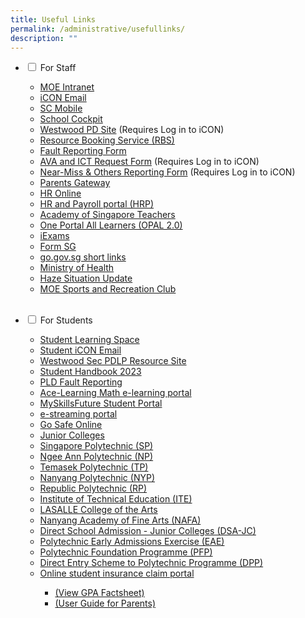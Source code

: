 ```yaml
---
title: Useful Links
permalink: /administrative/usefullinks/
description: ""
---
```

<ul class="jekyllcodex_accordion">

<li><input type="checkbox" id="accordion1">
<label for="accordion1">For Staff</label><div>
<p></p><ul>
<li><a href="https://intranet.moe.gov.sg/">MOE Intranet</a></li>
<li><a href="https://workspace.google.com/dashboard">iCON Email</a></li>
<li><a href="https://scmobile.moe.edu.sg/">SC Mobile</a>
</li>
<li><a href="https://schoolcockpit.moe.gov.sg/">School Cockpit</a> </li>

<li><a href="https://go.gov.sg/wwstaffpd">Westwood PD Site</a> (Requires Log in to iCON)</li>

<li><a href="https://rbs.avero-tech.com/">Resource Booking Service (RBS)</a></li>

<li><a href="http://go.gov.sg/sw9yzq">Fault Reporting Form</a></li>

<li><a href="http://go.gov.sg/47sptz">AVA and ICT Request Form</a> (Requires Log in to iCON)</li>

<li><a href="https://tinyurl.com/near-miss-incident">Near-Miss &amp; Others Reporting Form</a> (Requires Log in to iCON)</li>

<li><a href="https://pg.moe.edu.sg/">Parents Gateway</a>
</li>
<li><a href="http://intranet.moe.gov.sg/hronline/Pages/Home.aspx">HR Online</a></li>

<li><a href="https://www.hrp.gov.sg/">HR and Payroll portal (HRP)</a></li>

<li><a href="https://academyofsingaporeteachers.moe.edu.sg/">Academy of Singapore Teachers</a></li>

<li><a href="https://www.opal2.moe.edu.sg/">One Portal All Learners (OPAL 2.0)</a></li>

<li><a href="https://iexams.seab.gov.sg/login">iExams</a></li>

<li><a href="https://form.gov.sg/">Form SG</a></li>

<li><a href="https://go.gov.sg/">go.gov.sg short links</a></li>

<li><a href="https://www.moh.gov.sg/">Ministry of Health</a></li>

<li><a href="https://www.haze.gov.sg/">Haze Situation Update</a></li>

<li><a href="https://www.mesrc.net/">MOE Sports and Recreation Club</a></li><br><p></p>
</ul></div></li>

<li><input type="checkbox" id="accordion2">
<label for="accordion2">For Students</label><div>
	<p></p><ul>
<li><a href="https://learning.moe.edu.sg/">Student Learning Space</a></li>
	<li><a href="https://workspace.google.com/dashboard">Student iCON Email</a></li>
<li>	<a href="https://go.gov.sg/pdlpwwss">Westwood Sec PDLP Resource Site</a></li>
	
<li><a target="_blank" href="https://drive.google.com/file/d/1GSjC_XxSwQJra0EgTCyTdvJEHI32JfNy/view?usp=share_link">Student Handbook 2023</a></li>
<li><a href="https://go.gov.sg/pytjkj">PLD Fault Reporting</a></li>
<li>	<a href="https://www.ace-learning.com/">Ace-Learning Math e-learning portal</a></li>
<li>	<a href="https://www.myskillsfuture.gov.sg/content/student/en/secondary.html">MySkillsFuture Student Portal</a></li>

<li><a href="https://www.nstream.sg/login/login.aspx">e-streaming portal</a></li>
		
<li><a href="https://www.csa.gov.sg/gosafeonline/">Go Safe Online</a></li>
	
<li><a href="https://sis.moe.gov.sg/">Junior Colleges</a>
	</li>
<li>	<a href="http://www.sp.edu.sg/">Singapore Polytechnic (SP)</a></li>

<li><a href="http://www.np.edu.sg/">Ngee Ann Polytechnic (NP)</a></li>
<li>	<a href="http://www.tp.edu.sg/">Temasek Polytechnic (TP)</a></li>
<li>	<a href="http://www.nyp.edu.sg/">Nanyang Polytechnic (NYP)</a></li>
<li>	<a href="http://www.rp.edu.sg/">Republic Polytechnic (RP)</a></li>
<li>	<a href="http://www.ite.edu.sg/">Institute of Technical Education (ITE)</a></li>
<li>	<a href="http://www.lasalle.edu.sg/">LASALLE College of the Arts</a></li>
	<li><a href="http://www.nafa.edu.sg/">Nanyang Academy of Fine Arts (NAFA)</a></li>
<li>	<a href="https://www.moe.gov.sg/post-secondary/admissions/dsa/apply/">Direct School Admission - Junior Colleges (DSA-JC)</a></li>
	<li><a href="https://eae.polytechnic.edu.sg/eaeStudIns/menu.jsp">Polytechnic Early Admissions Exercise (EAE)</a></li>
<li>	<a href="https://pfp.polytechnic.edu.sg/PFP/index.html">Polytechnic Foundation Programme (PFP)</a></li>
	<li><a href="https://www.ite.edu.sg/admissions/full-time-courses/higher-nitec-dpp">Direct Entry Scheme to Polytechnic Programme (DPP)</a></li>
<li>	<a href="https://studentgpa.incomegroupins.com.sg/">Online student insurance claim portal</a></li>
<ul><li>	<a target="_blank" href="https://go.gov.sg/rpk4gv">(View GPA Factsheet)</a></li>
	<li>	<a target="_blank" href="https://go.gov.sg/nrzysy">(User Guide for Parents)</a><p></p></li></ul>
</ul></div></li>


</ul>